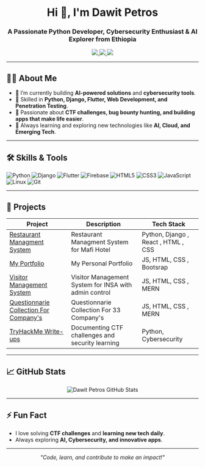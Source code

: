 <h1 align="center">Hi 👋, I'm Dawit Petros</h1>
<h3 align="center">A Passionate Python Developer, Cybersecurity Enthusiast & AI Explorer from Ethiopia</h3>

<p align="center">
  <a href="https://www.linkedin.com/in/dawit-peter-67354a246/" target="_blank">
    <img src="https://img.shields.io/badge/LinkedIn-0A66C2?style=for-the-badge&logo=linkedin&logoColor=white"/>
  </a>
  <a href="https://twitter.com/yourtwitter" target="_blank">
    <img src="https://img.shields.io/badge/Twitter-1DA1F2?style=for-the-badge&logo=twitter&logoColor=white"/>
  </a>
  <a href="mailto:dawitpeter16@gmail.com" target="_blank">
    <img src="https://img.shields.io/badge/Email-D14836?style=for-the-badge&logo=gmail&logoColor=white"/>
  </a>
</p>

---

## 👨‍💻 About Me
- 🔹 I’m currently building **AI-powered solutions** and **cybersecurity tools**.
- 🔹 Skilled in **Python, Django, Flutter, Web Development, and Penetration Testing**.
- 🔹 Passionate about **CTF challenges, bug bounty hunting, and building apps that make life easier**.
- 🔹 Always learning and exploring new technologies like **AI, Cloud, and Emerging Tech**.

---

## 🛠️ Skills & Tools
<p align="left">
  <img alt="Python" src="https://img.shields.io/badge/Python-3776AB?style=for-the-badge&logo=python&logoColor=white"/>
  <img alt="Django" src="https://img.shields.io/badge/Django-092E20?style=for-the-badge&logo=django&logoColor=white"/>
  <img alt="Flutter" src="https://img.shields.io/badge/Flutter-02569B?style=for-the-badge&logo=flutter&logoColor=white"/>
  <img alt="Firebase" src="https://img.shields.io/badge/Firebase-FFCA28?style=for-the-badge&logo=firebase&logoColor=black"/>
  <img alt="HTML5" src="https://img.shields.io/badge/HTML5-E34F26?style=for-the-badge&logo=html5&logoColor=white"/>
  <img alt="CSS3" src="https://img.shields.io/badge/CSS3-1572B6?style=for-the-badge&logo=css3&logoColor=white"/>
  <img alt="JavaScript" src="https://img.shields.io/badge/JavaScript-F7DF1E?style=for-the-badge&logo=javascript&logoColor=black"/>
  <img alt="Linux" src="https://img.shields.io/badge/Linux-FCC624?style=for-the-badge&logo=linux&logoColor=black"/>
  <img alt="Git" src="https://img.shields.io/badge/Git-F05032?style=for-the-badge&logo=git&logoColor=white"/>
</p>

---

## 🌟 Projects
| Project | Description | Tech Stack |
|---------|-------------|------------|
| [Restaurant Managment System ](https://github.com/Dawit-P/Mafi--Restaurant) | Restaurant Managment System for Mafi Hotel | Python, Django , React , HTML , CSS |
| [My Portfolio](https://dawit-p.github.io/dawitpeter/) | My Personal Portfolio | JS, HTML, CSS , Bootsrap|
| [Visitor Management System](https://github.com/Dawit-P/visitor-management-system) | Visitor Management System for INSA with admin control | JS, HTML, CSS , MERN |
| [Questionnarie Collection For Company's](https://github.com/Dawit-P/questionnarie-main-changed-) |Questionnarie Collection For 33 Company's | JS, HTML, CSS , MERN|
| [TryHackMe Write-ups](https://medium.com/@dawitpetros) | Documenting CTF challenges and security learning | Python, Cybersecurity |


---

## 📈 GitHub Stats
<p align="center">
  <img src="https://github-readme-stats.vercel.app/api?username=Dawit-P&show_icons=true&theme=radical" alt="Dawit Petros GitHub Stats"/>
</p>

---

## ⚡ Fun Fact
- I love solving **CTF challenges** and **learning new tech daily**.  
- Always exploring **AI, Cybersecurity, and innovative apps**.  

---

<p align="center">
  <em>"Code, learn, and contribute to make an impact!"</em>
</p>
